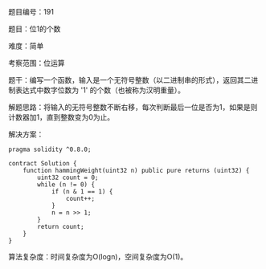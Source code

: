 题目编号：191

题目：位1的个数

难度：简单

考察范围：位运算

题干：编写一个函数，输入是一个无符号整数（以二进制串的形式），返回其二进制表达式中数字位数为 '1' 的个数（也被称为汉明重量）。

解题思路：将输入的无符号整数不断右移，每次判断最后一位是否为1，如果是则计数器加1，直到整数变为0为止。

解决方案：

```
pragma solidity ^0.8.0;

contract Solution {
    function hammingWeight(uint32 n) public pure returns (uint32) {
        uint32 count = 0;
        while (n != 0) {
            if (n & 1 == 1) {
                count++;
            }
            n = n >> 1;
        }
        return count;
    }
}
```

算法复杂度：时间复杂度为O(logn)，空间复杂度为O(1)。